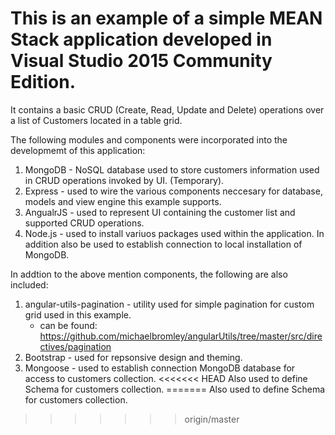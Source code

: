 # This is an example of a simple MEAN Stack application developed in Visual Studio 2015 Community Edition. 
It contains a basic CRUD (Create, Read, Update and Delete) operations over a list of Customers located in a table grid.

The following modules and components were incorporated into the developmemt of this application:

1. MongoDB - NoSQL database used to store customers information used in CRUD operations invoked by UI. (Temporary).
2. Express - used to wire the various components neccesary for database, models and view engine this example supports.
3. AngualrJS - used to represent UI containing the customer list and supported CRUD operations.
4. Node.js - used to install variuos packages used within the application. In addition also be used to establish connection to local
	installation of MongoDB.

In addtion to the above mention components, the following are also included:

1. angular-utils-pagination - utility used for simple pagination for custom grid used in this example.
	  -  can be found: https://github.com/michaelbromley/angularUtils/tree/master/src/directives/pagination
2. Bootstrap - used for repsonsive design and theming.
3. Mongoose - used to establish connection MongoDB database for access to customers collection. 
<<<<<<< HEAD
	Also used to define Schema for customers collection.
=======
	Also used to define Schema for customers collection.
>>>>>>> origin/master
